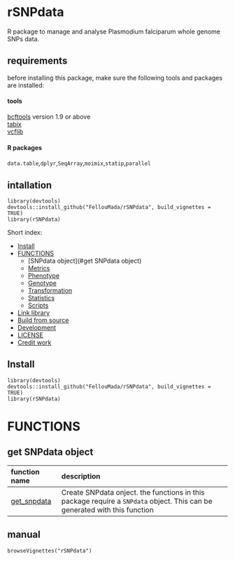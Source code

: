 # rSNPdata     
R package to manage and analyse Plasmodium falciparum whole genome SNPs data.     

## requirements      
before installing this package, make sure the following tools and packages are installed:      
#### tools     
[bcftools](http://www.htslib.org/download/) version 1.9 or above   
[tabix](http://www.htslib.org/doc/tabix.html)  
[vcflib](https://github.com/vcflib/vcflib)

#### R packages     
`data.table`,`dplyr`,`SeqArray`,`moimix`,`statip`,`parallel`

## intallation   
``` {r}
library(devtools)
devtools::install_github("FellouMada/rSNPdata", build_vignettes = TRUE)
library(rSNPdata)
```

Short index:

- [Install](#Install)                                                             
- [FUNCTIONS](#FUNCTIONS)    
  * [SNPdata object](#get SNPdata object)
  * [Metrics](#metrics)
  * [Phenotype](#phenotype)
  * [Genotype](#genotype)
  * [Transformation](#transformation)
  * [Statistics](#statistics)
  * [Scripts](#scripts)
- [Link library](#link-library)
- [Build from source](#build-from-source)
- [Development](#Development)
- [LICENSE](#LICENSE)
- [Credit work](#Credit)

## Install   
``` {r eval=FALSE}
library(devtools)
devtools::install_github("FellouMada/rSNPdata", build_vignettes = TRUE)
library(rSNPdata)
```

# FUNCTIONS     

## get SNPdata object    
| function name | description |    
| :-------------- | :---------- |     
| [get_snpdata](./doc/get_snpdata.md) | Create SNPdata onject. the functions in this package require a `SNPdata` object. This can be generated with this function| 


## manual  
```{r}
browseVignettes("rSNPdata")
```


